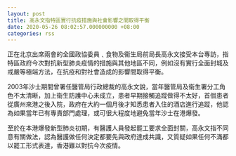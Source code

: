 ```yaml
---
layout: post
title: 高永文指特區實行抗疫措施與社會影響之間取得平衡
date: 2020-05-26 08:02:57.000000000 +08:00
categories: rss
---
```


正在北京出席兩會的全國政協委員﹑食物及衞生局前局長高永文接受本台專訪，指特區政府今次對抗新型肺炎疫情的措施與其他地區不同，例如沒有實行全面封城及戒嚴等極端方法，在抗疫和對社會造成的影響間取得平衡。

2003年沙士期間曾署任醫管局行政總裁的高永文說，當年醫管局及衞生署分工角色不太清晰，加上衞生防護中心未成立，患者早期接觸追蹤做得不太好，首個患者從廣州來港之後入院，政府在大約一個月後才知悉患者入住的酒店進行追蹤，他認為如果當年已有專責部門處理，或可很大程度地避免當年沙士在港爆發。

至於在本港爆發新型肺炎初期，有醫護人員發起罷工要求全面封關，高永文指不同意有關做法，認為醫護做任何決定都要先與政府達成共識，又質疑如果任何不滿都以罷工形式表達，香港難以對抗今次疫情。
